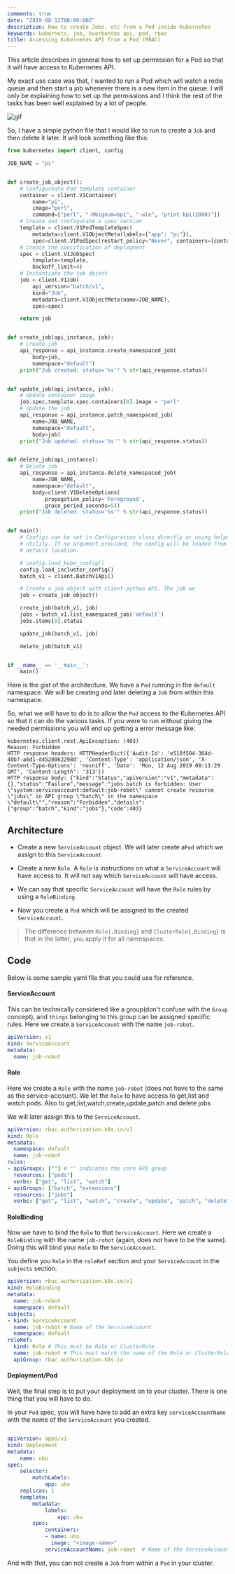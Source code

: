 ```yaml
---
comments: true
date: "2019-08-12T00:00:00Z"
description: How to create Jobs, etc from a Pod inside Kubernetes
keywords: kubernets, job, kuerbentes api, pod, rbac
title: Accessing Kubernetes API from a Pod (RBAC)
---
```


This article describes in general how to set up permission for a Pod so that it will have access to Kubernetes API.

My exact use case was that, I wanted to run a Pod which will watch a redis queue and then start a job whenever there is
a new item in the queue. I will only be explaining how to set up the permissions and I think the rest of the tasks has
been well explained by a lot of people.

![gif]({{site.url}}{{site.baseurl}}/assets/images/job.gif)

So, I have a simple python file that I would like to run to create a `Job` and then delete it later.
It will look something like this:

```python
from kubernetes import client, config

JOB_NAME = "pi"


def create_job_object():
    # Configureate Pod template container
    container = client.V1Container(
        name="pi",
        image="perl",
        command=["perl", "-Mbignum=bpi", "-wle", "print bpi(2000)"])
    # Create and configurate a spec section
    template = client.V1PodTemplateSpec(
        metadata=client.V1ObjectMeta(labels={"app": "pi"}),
        spec=client.V1PodSpec(restart_policy="Never", containers=[container]))
    # Create the specification of deployment
    spec = client.V1JobSpec(
        template=template,
        backoff_limit=4)
    # Instantiate the job object
    job = client.V1Job(
        api_version="batch/v1",
        kind="Job",
        metadata=client.V1ObjectMeta(name=JOB_NAME),
        spec=spec)

    return job


def create_job(api_instance, job):
    # Create job
    api_response = api_instance.create_namespaced_job(
        body=job,
        namespace="default")
    print("Job created. status='%s'" % str(api_response.status))


def update_job(api_instance, job):
    # Update container image
    job.spec.template.spec.containers[0].image = "perl"
    # Update the job
    api_response = api_instance.patch_namespaced_job(
        name=JOB_NAME,
        namespace="default",
        body=job)
    print("Job updated. status='%s'" % str(api_response.status))


def delete_job(api_instance):
    # Delete job
    api_response = api_instance.delete_namespaced_job(
        name=JOB_NAME,
        namespace="default",
        body=client.V1DeleteOptions(
            propagation_policy='Foreground',
            grace_period_seconds=5))
    print("Job deleted. status='%s'" % str(api_response.status))


def main():
    # Configs can be set in Configuration class directly or using helper
    # utility. If no argument provided, the config will be loaded from
    # default location.

    # config.load_kube_config()
    config.load_incluster_config()
    batch_v1 = client.BatchV1Api()

    # Create a job object with client-python API. The job we
    job = create_job_object()

    create_job(batch_v1, job)
    jobs = batch_v1.list_namespaced_job('default')
    jobs.items[0].status

    update_job(batch_v1, job)

    delete_job(batch_v1)


if __name__ == '__main__':
    main()
```

Here is the gist of the architecture.
We have a `Pod` running in the `default` namespace. 
We will be creating and later deleting a `Job` from within this namespace.


So, what we will have to do is to allow the `Pod` access to the Kubernetes API so that it can do the various tasks.
If you were to run without giving the needed permissions you will end up getting a error message like: 

```
kubernetes.client.rest.ApiException: (403)
Reason: Forbidden
HTTP response headers: HTTPHeaderDict({'Audit-Id': 'e518f584-364d-40b7-a6d1-d4528062298d', 'Content-Type': 'application/json', 'X-Content-Type-Options': 'nosniff', 'Date': 'Mon, 12 Aug 2019 08:11:29 GMT', 'Content-Length': '313'})
HTTP response body: {"kind":"Status","apiVersion":"v1","metadata":{},"status":"Failure","message":"jobs.batch is forbidden: User \"system:serviceaccount:default:job-robot\" cannot create resource \"jobs\" in API group \"batch\" in the namespace \"default\"","reason":"Forbidden","details":{"group":"batch","kind":"jobs"},"code":403}
```

## Architecture

- Create a new `ServiceAccount` object.
  We will later create a`Pod` which we assign to this `ServiceAccount`

- Create a new `Role`. A `Role` is instructions on what a `ServiceAccount` will have access to.
  It will not say which `ServiceAccount` will have access.

- We can say that specific `ServiceAccount` will have the `Role` rules by using a `RoleBinding`.

- Now you create a `Pod` which will be assigned to the created `ServiceAccount`.


> The difference between `Role{,Binding}` and `ClusterRole{,Binding}` is that in the latter, you apply it for all
> namespaces.


## Code

Below is some sample yaml file that you could use for reference.

#### ServiceAccount

This can be technically considered like a group(don't confuse with the `Group` concept), and `things` belonging to this group can be assigned specific rules.
Here we create a `ServiceAccount` with the name `job-robot`.

```yaml
apiVersion: v1
kind: ServiceAccount
metadata:
  name: job-robot
```

#### Role

Here we create a `Role` with the name `job-robot` (does not have to the same as the service-account).
We let the `Role` to have access to get,list and watch pods.
Also to get,list,watch,create,update,patch and delete jobs

We will later assign this to the `ServiceAccount`.

```yaml
apiVersion: rbac.authorization.k8s.io/v1
kind: Role
metadata:
  namespace: default
  name: job-robot
rules:
- apiGroups: [""] # "" indicates the core API group
  resources: ["pods"]
  verbs: ["get", "list", "watch"]
- apiGroups: ["batch", "extensions"]
  resources: ["jobs"]
  verbs: ["get", "list", "watch", "create", "update", "patch", "delete"]
```

#### RoleBinding

Now we have to bind the `Role` to that `ServiceAccount`.
Here we create a `RoleBinding` with the name `job-robot` (again, does not have to be the same).
Doing this will bind your `Role` to the `ServiceAccount`.

You define you `Role` in the `roleRef` section and your `ServiceAccount` in the `subjects` section.

```yaml
apiVersion: rbac.authorization.k8s.io/v1
kind: RoleBinding
metadata:
  name: job-robot
  namespace: default
subjects:
- kind: ServiceAccount
  name: job-robot # Name of the ServiceAccount
  namespace: default
roleRef:
  kind: Role # This must be Role or ClusterRole
  name: job-robot # This must match the name of the Role or ClusterRole you wish to bind to
  apiGroup: rbac.authorization.k8s.io
```

#### Deployment/Pod

Well, the final step is to put your deployment on to your cluster.
There is one thing that you will have to do.

In your `Pod` spec, you will have have to add an extra key `serviceAccountName` with the name of the `ServiceAccount` you
created.

```yaml

apiVersion: apps/v1
kind: Deployment
metadata:
    name: ubu
spec:
    selector:
        matchLabels:
            app: ubu
    replicas: 1
    template:
        metadata:
            labels:
                app: ubu
        spec:
            containers: 
            - name: ubu
              image: "<image-name>"
            serviceAccountName: job-robot  # Name of the ServiceAccount, duh.
```

And with that, you can not create a `Job` from within a `Pod` in your cluster.
